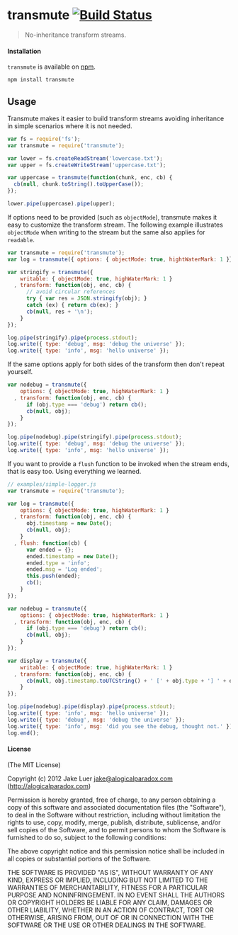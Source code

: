 # transmute [![Build Status](https://travis-ci.org/logicalparadox/transmute.png?branch=master)](https://travis-ci.org/logicalparadox/transmute)

> No-inheritance transform streams.

#### Installation

`transmute` is available on [npm](http://npmjs.org).

    npm install transmute

## Usage

Transmute makes it easier to build transform streams avoiding inheritance 
in simple scenarios where it is not needed.

```js
var fs = require('fs');
var transmute = require('transmute');

var lower = fs.createReadStream('lowercase.txt');
var upper = fs.createWriteStream('uppercase.txt');

var uppercase = transmute(function(chunk, enc, cb) {
  cb(null, chunk.toString().toUpperCase());
});

lower.pipe(uppercase).pipe(upper);
```

If options need to be provided (such as `objectMode`), transmute makes
it easy to customize the transform stream. The following example illustrates
`objectMode` when writing to the stream but the same also applies for `readable`.

```js
var transmute = require('transmute');
var log = transmute({ options: { objectMode: true, hightWaterMark: 1 }});

var stringify = transmute({
    writable: { objectMode: true, highWaterMark: 1 }
  , transform: function(obj, enc, cb) {
      // avoid circular references
      try { var res = JSON.stringify(obj); }
      catch (ex) { return cb(ex); }
      cb(null, res + '\n');
    }
});

log.pipe(stringify).pipe(process.stdout);
log.write({ type: 'debug', msg: 'debug the universe' });
log.write({ type: 'info', msg: 'hello universe' });
```

If the same options apply for both sides of the transform then don't repeat yourself.

```js
var nodebug = transmute({
    options: { objectMode: true, highWaterMark: 1 }
  , transform: function(obj, enc, cb) {
      if (obj.type === 'debug') return cb();
      cb(null, obj);
    }
});

log.pipe(nodebug).pipe(stringify).pipe(process.stdout);
log.write({ type: 'debug', msg: 'debug the universe' });
log.write({ type: 'info', msg: 'hello universe' });
```

If you want to provide a `flush` function to be invoked when the stream
ends, that is easy too. Using everything we learned.

```js
// examples/simple-logger.js
var transmute = require('transmute');

var log = transmute({
    options: { objectMode: true, highWaterMark: 1 }
  , transform: function(obj, enc, cb) {
      obj.timestamp = new Date();
      cb(null, obj);
    }
  , flush: function(cb) {
      var ended = {};
      ended.timestamp = new Date();
      ended.type = 'info';
      ended.msg = 'Log ended';
      this.push(ended);
      cb();
    }
});

var nodebug = transmute({
    options: { objectMode: true, highWaterMark: 1 }
  , transform: function(obj, enc, cb) {
      if (obj.type === 'debug') return cb();
      cb(null, obj);
    }
});

var display = transmute({
    writable: { objectMode: true, highWaterMark: 1 }
  , transform: function(obj, enc, cb) {
      cb(null, obj.timestamp.toUTCString() + ' [' + obj.type + '] ' + obj.msg + '\n');
    }
});

log.pipe(nodebug).pipe(display).pipe(process.stdout);
log.write({ type: 'info', msg: 'hello universe' });
log.write({ type: 'debug', msg: 'debug the universe' });
log.write({ type: 'info', msg: 'did you see the debug, thought not.' });
log.end();
```
#### License

(The MIT License)

Copyright (c) 2012 Jake Luer <jake@alogicalparadox.com> (http://alogicalparadox.com)

Permission is hereby granted, free of charge, to any person obtaining a copy
of this software and associated documentation files (the "Software"), to deal
in the Software without restriction, including without limitation the rights
to use, copy, modify, merge, publish, distribute, sublicense, and/or sell
copies of the Software, and to permit persons to whom the Software is
furnished to do so, subject to the following conditions:

The above copyright notice and this permission notice shall be included in
all copies or substantial portions of the Software.

THE SOFTWARE IS PROVIDED "AS IS", WITHOUT WARRANTY OF ANY KIND, EXPRESS OR
IMPLIED, INCLUDING BUT NOT LIMITED TO THE WARRANTIES OF MERCHANTABILITY,
FITNESS FOR A PARTICULAR PURPOSE AND NONINFRINGEMENT. IN NO EVENT SHALL THE
AUTHORS OR COPYRIGHT HOLDERS BE LIABLE FOR ANY CLAIM, DAMAGES OR OTHER
LIABILITY, WHETHER IN AN ACTION OF CONTRACT, TORT OR OTHERWISE, ARISING FROM,
OUT OF OR IN CONNECTION WITH THE SOFTWARE OR THE USE OR OTHER DEALINGS IN
THE SOFTWARE.
